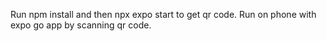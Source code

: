 Run npm install and then npx expo start to get qr code. Run on phone with expo go app by scanning qr code.
